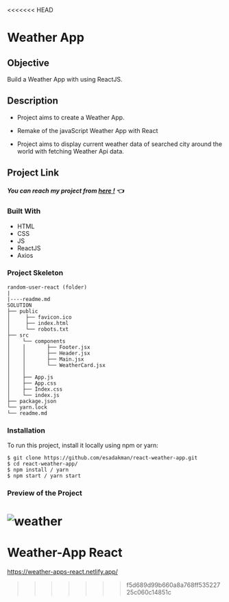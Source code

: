 <<<<<<< HEAD
# Weather App

## Objective

Build a Weather App with using ReactJS.

## Description

- Project aims to create a Weather App.

- Remake of the javaScript Weather App with React
- Project aims to display current weather data of searched city around the world with fetching Weather Api data.

## Project Link

##### You can reach my project from [here !](https://weather-apps-react.netlify.app/) 👈

### Built With

- HTML
- CSS
- JS
- ReactJS
- Axios

### Project Skeleton

```
random-user-react (folder)
|
|----readme.md
SOLUTION
├── public
│     ├── favicon.ico
│     ├── index.html
│     └── robots.txt
├── src
│    └── components
│    │       ├── Footer.jsx
│    │       ├── Header.jsx
│    │       ├── Main.jsx
│    │       └── WeatherCard.jsx
│    │
│    ├── App.js
│    ├── App.css
│    ├── İndex.css
│    └── index.js
├── package.json
└── yarn.lock
└── readme.md
```

### Installation

To run this project, install it locally using npm or yarn:

```
$ git clone https://github.com/esadakman/react-weather-app.git
$ cd react-weather-app/
$ npm install / yarn
$ npm start / yarn start
```

### Preview of the Project

![weather](https://user-images.githubusercontent.com/98649983/181056625-bb609786-62bb-4193-aab4-7cd938a3afdb.gif)
=======
# Weather-App React

https://weather-apps-react.netlify.app/
>>>>>>> f5d689d99b660a8a768ff53522725c060c14851c
